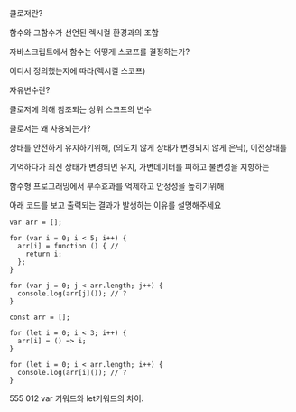 클로저란?

함수와 그함수가 선언된 렉시컬 환경과의 조합

자바스크립트에서 함수는 어떻게 스코프를 결정하는가?

어디서 정의했는지에 따라(렉시컬 스코프)

자유변수란? 

클로저에 의해 참조되는 상위 스코프의 변수

클로저는 왜 사용되는가?

상태를 안전하게 유지하기위해, (의도치 않게 상태가 변경되지 않게 은닉), 이전상태를

기억하다가 최신 상태가 변경되면 유지, 가변데이터를 피하고 불변성을 지향하는

함수형 프로그래밍에서 부수효과를 억제하고 안정성을 높히기위해

아래 코드를 보고 출력되는 결과가 발생하는 이유를 설명해주세요

```
var arr = [];

for (var i = 0; i < 5; i++) {
  arr[i] = function () { // 
    return i;
  };
}

for (var j = 0; j < arr.length; j++) {
  console.log(arr[j]()); // ?
}

const arr = [];

for (let i = 0; i < 3; i++) {
  arr[i] = () => i;
}

for (let i = 0; i < arr.length; i++) {
  console.log(arr[i]()); // ?
}
```

555 012 var 키워드와 let키워드의 차이.